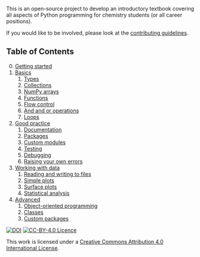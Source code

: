 This is an open-source project to develop an introductory textbook covering all aspects of Python programming for chemistry students (or all career positions). 

If you would like to be involved, please look at the [contributing guidelines](https://github.com/pythoninchemistry/intro_python_chemists/blob/master/content/contributing.md).

## Table of Contents

0. [Getting started](https://pythoninchemistry.org/intro_python_chemists/getting_started.html)
1. [Basics](https://pythoninchemistry.org/intro_python_chemists/basics/basics.html)
    1. [Types](https://pythoninchemistry.org/intro_python_chemists/basics/types.html)
    2. [Collections](https://pythoninchemistry.org/intro_python_chemists/basics/collections.html)
    3. [NumPy arrays](https://pythoninchemistry.org/intro_python_chemists/basics/numpy_arrays.html)
    4. [Functions](https://pythoninchemistry.org/intro_python_chemists/basics/functions.html)
    5. [Flow control](https://pythoninchemistry.org/intro_python_chemists/basics/flow_control.html)
    6. [And and or operations](https://pythoninchemistry.org/intro_python_chemists/basics/and_or.html)
    7. [Loops](https://pythoninchemistry.org/intro_python_chemists/basics/loops.html)
2. [Good practice](https://pythoninchemistry.org/intro_python_chemists/good_practice/good_practice.html)
    1. [Documentation](https://pythoninchemistry.org/intro_python_chemists/good_practice/good_practice/documentation.html)
    2. [Packages](https://pythoninchemistry.org/intro_python_chemists/good_practice/good_practice/packages.html)
    3. [Custom modules](https://pythoninchemistry.org/intro_python_chemists/good_practice/good_practice/custom_modules.html)
    4. [Testing](https://pythoninchemistry.org/intro_python_chemists/good_practice/good_practice/tests.html)
    5. [Debugging](https://pythoninchemistry.org/intro_python_chemists/good_practice/good_practice/debugging.html)
    6. [Raising your own errors](https://pythoninchemistry.org/intro_python_chemists/good_practice/good_practice/raising_errors.html)
3. [Working with data](https://pythoninchemistry.org/intro_python_chemists/data_work/data_work.html)
    1. [Reading and writing to files](https://pythoninchemistry.org/intro_python_chemists/good_practice/data_work/io.html)
    2. [Simple plots](https://pythoninchemistry.org/intro_python_chemists/good_practice/data_work/simple_plots.html)
    3. [Surface plots](https://pythoninchemistry.org/intro_python_chemists/good_practice/data_work/surface_plots.html)
    4. [Statistical analysis](https://pythoninchemistry.org/intro_python_chemists/good_practice/data_work/stats.html)
4. [Advanced](https://pythoninchemistry.org/intro_python_chemists/advanced/advanced.html)
    1. [Object-oriented programming](https://pythoninchemistry.org/intro_python_chemists/advanced/oop.html)
    2. [Classes](https://pythoninchemistry.org/intro_python_chemists/advanced/classes.html)
    3. [Custom packages](https://pythoninchemistry.org/intro_python_chemists/advanced/custom_packages.html)

[![DOI](https://zenodo.org/badge/248480226.svg)](https://zenodo.org/badge/latestdoi/248480226)
[![CC-BY-4.0 Licence](https://i.creativecommons.org/l/by/4.0/88x31.png)](http://creativecommons.org/licenses/by/4.0/)

This work is licensed under a <a rel="license" href="http://creativecommons.org/licenses/by/4.0/">Creative Commons Attribution 4.0 International License</a>.